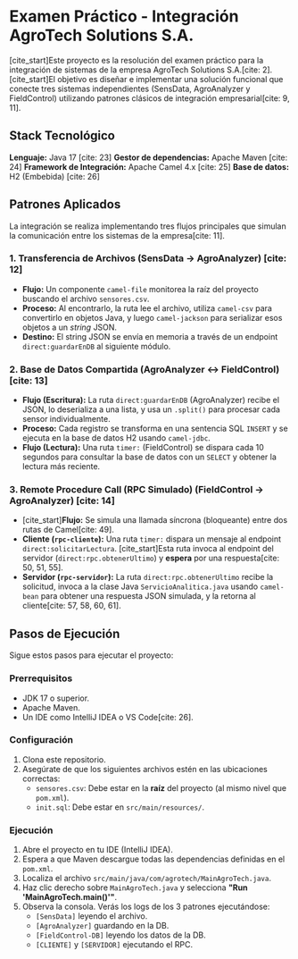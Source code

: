 # Examen Práctico - Integración AgroTech Solutions S.A.

[cite_start]Este proyecto es la resolución del examen práctico para la integración de sistemas de la empresa AgroTech Solutions S.A.[cite: 2]. [cite_start]El objetivo es diseñar e implementar una solución funcional que conecte tres sistemas independientes (SensData, AgroAnalyzer y FieldControl) utilizando patrones clásicos de integración empresarial[cite: 9, 11].

## Stack Tecnológico

**Lenguaje:** Java 17 [cite: 23]
**Gestor de dependencias:** Apache Maven [cite: 24]
**Framework de Integración:** Apache Camel 4.x [cite: 25]
**Base de datos:** H2 (Embebida) [cite: 26]

## Patrones Aplicados

La integración se realiza implementando tres flujos principales que simulan la comunicación entre los sistemas de la empresa[cite: 11].

### 1. Transferencia de Archivos (SensData → AgroAnalyzer) [cite: 12]

* **Flujo:** Un componente `camel-file` monitorea la raíz del proyecto buscando el archivo `sensores.csv`.
* **Proceso:** Al encontrarlo, la ruta lee el archivo, utiliza `camel-csv` para convertirlo en objetos Java, y luego `camel-jackson` para serializar esos objetos a un *string* JSON.
* **Destino:** El string JSON se envía en memoria a través de un endpoint `direct:guardarEnDB` al siguiente módulo.

### 2. Base de Datos Compartida (AgroAnalyzer ↔ FieldControl) [cite: 13]

* **Flujo (Escritura):** La ruta `direct:guardarEnDB` (AgroAnalyzer) recibe el JSON, lo deserializa a una lista, y usa un `.split()` para procesar cada sensor individualmente.
* **Proceso:** Cada registro se transforma en una sentencia SQL `INSERT` y se ejecuta en la base de datos H2 usando `camel-jdbc`.
* **Flujo (Lectura):** Una ruta `timer:` (FieldControl) se dispara cada 10 segundos para consultar la base de datos con un `SELECT` y obtener la lectura más reciente.

### 3. Remote Procedure Call (RPC Simulado) (FieldControl → AgroAnalyzer) [cite: 14]

* [cite_start]**Flujo:** Se simula una llamada síncrona (bloqueante) entre dos rutas de Camel[cite: 49].
* **Cliente (`rpc-cliente`):** Una ruta `timer:` dispara un mensaje al endpoint `direct:solicitarLectura`. [cite_start]Esta ruta invoca al endpoint del servidor (`direct:rpc.obtenerUltimo`) y **espera** por una respuesta[cite: 50, 51, 55].
* **Servidor (`rpc-servidor`):** La ruta `direct:rpc.obtenerUltimo` recibe la solicitud, invoca a la clase Java `ServicioAnalitica.java` usando `camel-bean` para obtener una respuesta JSON simulada, y la retorna al cliente[cite: 57, 58, 60, 61].

## Pasos de Ejecución

Sigue estos pasos para ejecutar el proyecto:

### Prerrequisitos

* JDK 17 o superior.
* Apache Maven.
* Un IDE como IntelliJ IDEA o VS Code[cite: 26].

### Configuración

1.  Clona este repositorio.
2.  Asegúrate de que los siguientes archivos estén en las ubicaciones correctas:
    * `sensores.csv`: Debe estar en la **raíz** del proyecto (al mismo nivel que `pom.xml`).
    * `init.sql`: Debe estar en `src/main/resources/`.

### Ejecución

1.  Abre el proyecto en tu IDE (IntelliJ IDEA).
2.  Espera a que Maven descargue todas las dependencias definidas en el `pom.xml`.
3.  Localiza el archivo `src/main/java/com/agrotech/MainAgroTech.java`.
4.  Haz clic derecho sobre `MainAgroTech.java` y selecciona **"Run 'MainAgroTech.main()'"**.
5.  Observa la consola. Verás los logs de los 3 patrones ejecutándose:
    * `[SensData]` leyendo el archivo.
    * `[AgroAnalyzer]` guardando en la DB.
    * `[FieldControl-DB]` leyendo los datos de la DB.
    * `[CLIENTE]` y `[SERVIDOR]` ejecutando el RPC.
